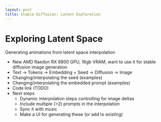 ```yaml
---
layout: post
title: Stable Diffusion: Latent Exploration
---
```


# Exploring Latent Space

Generating animations from latent space interpolation

* New AMD Raedon RX 6800 GPU, 16gb VRAM, want to use it for stable diffusion image generation
* Text -> Tokens -> Embedding + Seed -> Diffusion -> Image
* Changing/interpolating the seed (examples)
* Changing/interpolating the embedded prompt (examples)
* Code link (TODO)
* Next steps
  * Dynamic interpolation steps controlling for image deltas
  * Include multiple (>2) prompts in the interpolation
  * Sync it with music
  * Make a UI for generating these (or add to existing)
